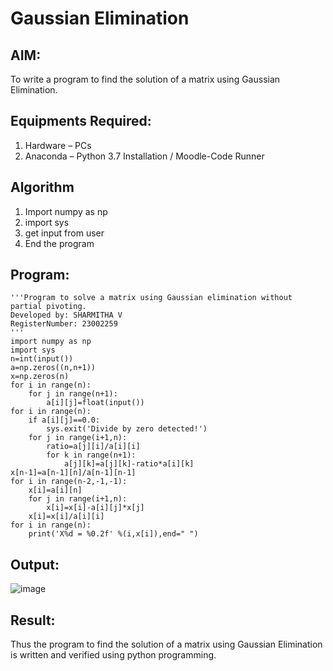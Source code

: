 # Gaussian Elimination

## AIM:
To write a program to find the solution of a matrix using Gaussian Elimination.

## Equipments Required:
1. Hardware – PCs
2. Anaconda – Python 3.7 Installation / Moodle-Code Runner

## Algorithm
1. Import numpy as np
2. import sys
3. get input from user
4. End the program

## Program:
```
'''Program to solve a matrix using Gaussian elimination without partial pivoting.
Developed by: SHARMITHA V
RegisterNumber: 23002259
'''
import numpy as np
import sys 
n=int(input())
a=np.zeros((n,n+1))
x=np.zeros(n)
for i in range(n):
    for j in range(n+1):
        a[i][j]=float(input())
for i in range(n):
    if a[i][j]==0.0:
        sys.exit('Divide by zero detected!')
    for j in range(i+1,n):
        ratio=a[j][i]/a[i][i]
        for k in range(n+1):
            a[j][k]=a[j][k]-ratio*a[i][k]
x[n-1]=a[n-1][n]/a[n-1][n-1]
for i in range(n-2,-1,-1):
    x[i]=a[i][n]
    for j in range(i+1,n):
        x[i]=x[i]-a[i][j]*x[j]
    x[i]=x[i]/a[i][i]
for i in range(n):
    print('X%d = %0.2f' %(i,x[i]),end=" ")

```

## Output:
![image](https://github.com/sharmitha3/Gaussian/assets/145974496/5d743dbe-3082-4c91-bb71-d236d15772e9)

## Result:
Thus the program to find the solution of a matrix using Gaussian Elimination is written and verified using python programming.

